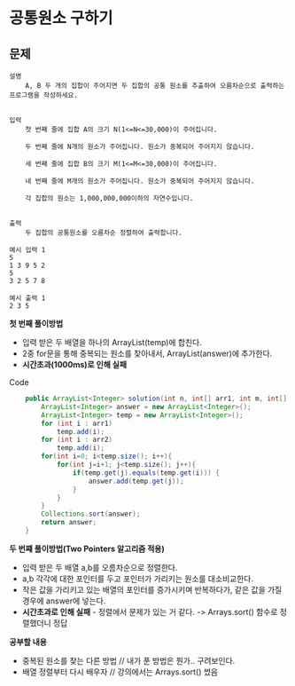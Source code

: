 # 공통원소 구하기

## 문제
```
설명
    A, B 두 개의 집합이 주어지면 두 집합의 공통 원소를 추출하여 오름차순으로 출력하는 프로그램을 작성하세요.


입력
    첫 번째 줄에 집합 A의 크기 N(1<=N<=30,000)이 주어집니다.
    
    두 번째 줄에 N개의 원소가 주어집니다. 원소가 중복되어 주어지지 않습니다.
    
    세 번째 줄에 집합 B의 크기 M(1<=M<=30,000)이 주어집니다.
    
    네 번째 줄에 M개의 원소가 주어집니다. 원소가 중복되어 주어지지 않습니다.
    
    각 집합의 원소는 1,000,000,000이하의 자연수입니다.


출력
    두 집합의 공통원소를 오름차순 정렬하여 출력합니다.
```
```
예시 입력 1 
5
1 3 9 5 2
5
3 2 5 7 8

예시 출력 1
2 3 5
```

**첫 번째 풀이방법**
- 입력 받은 두 배열을 하나의 ArrayList(temp)에 합친다.
- 2중 for문을 통해 중복되는 원소를 찾아내서, ArrayList(answer)에 추가한다.
- **시간초과(1000ms)로 인해 실패**

Code
```java
    public ArrayList<Integer> solution(int n, int[] arr1, int m, int[] arr2){
        ArrayList<Integer> answer = new ArrayList<Integer>();
        ArrayList<Integer> temp = new ArrayList<Integer>();
        for (int i : arr1)
            temp.add(i);
        for (int i : arr2)
            temp.add(i);
        for(int i=0; i<temp.size(); i++){
            for(int j=i+1; j<temp.size(); j++){
                if(temp.get(j).equals(temp.get(i))) {
                    answer.add(temp.get(j));
                }
            }
        }
        Collections.sort(answer);
        return answer;
    }
```

**두 번쨰 풀이방법(Two Pointers 알고리즘 적용)**
- 입력 받은 두 배열 a,b를 오름차순으로 정렬한다.
- a,b 각각에 대한 포인터를 두고 포인터가 가리키는 원소를 대소비교한다.
- 작은 값을 가리키고 있는 배열의 포인터를 증가시키며 반복하다가, 같은 값을 가질 경우에 answer에 넣는다.
- **시간초과로 인해 실패** - 정렬에서 문제가 있는 거 같다. -> Arrays.sort() 함수로 정렬했더니 정답

**공부할 내용**
- 중복된 원소를 찾는 다른 방법 // 내가 푼 방법은 뭔가.. 구려보인다.
- 배열 정렬부터 다시 배우자 // 강의에서는 Arrays.sort() 썼음
